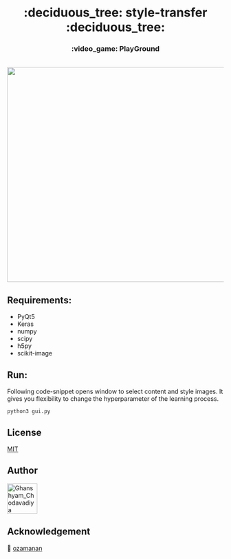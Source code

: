 <h1 align="center">
  :deciduous_tree: style-transfer :deciduous_tree:
  <h3 align="center">
  :video_game: PlayGround
  </h3>
  <br />
  <img src="https://github.com/CG1507/style-transfer/blob/master/images/demo.gif" width="900" height="500" />
</h1>

## Requirements:
* PyQt5
* Keras
* numpy
* scipy
* h5py
* scikit-image

## Run:

Following code-snippet opens window to select content and style images. It gives you flexibility to change the hyperparameter of the learning process.
```
python3 gui.py
```

## License
[MIT](https://choosealicense.com/licenses/mit/)

## Author

[<img src="https://avatars3.githubusercontent.com/u/24426731?s=460&v=4" width="70" height="70" alt="Ghanshyam_Chodavadiya">](https://github.com/CG1507)

## Acknowledgement

:green_heart: [ozamanan](https://github.com/ozamanan/Neural-Style-Transfer)
